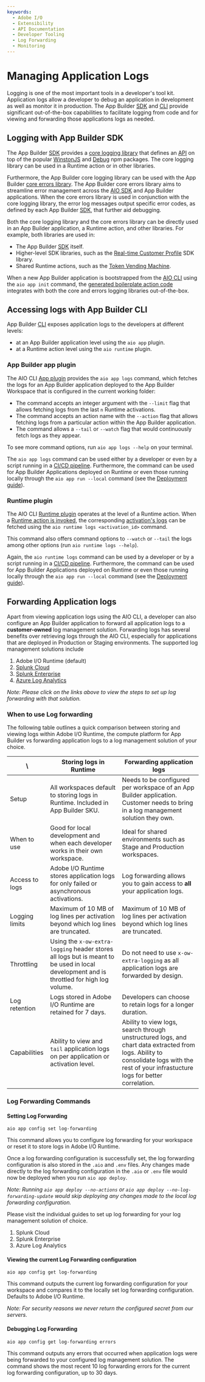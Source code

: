 ```yaml
---
keywords:
  - Adobe I/O
  - Extensibility
  - API Documentation
  - Developer Tooling
  - Log Forwarding
  - Monitoring
---
```


# Managing Application Logs

Logging is one of the most important tools in a developer's tool kit. Application logs allow a developer to debug an application in development as well as monitor it in production. The App Builder [SDK](https://github.com/adobe/aio-sdk) and [CLI](https://github.com/adobe/aio-cli) provide significant out-of-the-box capabilities to facilitate logging from code and for viewing and forwarding those applications logs as needed.

## Logging with App Builder SDK

The App Builder [SDK](https://github.com/adobe/aio-sdk) provides a [core logging library](https://github.com/adobe/aio-lib-core-logging) that defines an [API](https://github.com/adobe/aio-lib-core-logging/blob/master/doc/api.md) on top of the popular [WinstonJS](https://www.npmjs.com/package/winston) and [Debug](https://www.npmjs.com/package/debug) npm packages. The core logging library can be used in a Runtime action or in other libraries.

Furthermore, the App Builder core logging library can be used with the App Builder [core errors library](https://github.com/adobe/aio-lib-core-errors). The App Builder core errors library aims to streamline error management across the [AIO SDK](https://github.com/adobe/aio-sdk) and App Builder applications. When the core errors library is used in conjunction with the core logging library, the error log messages output specific error codes, as defined by each App Builder [SDK](https://github.com/adobe/aio-sdk), that further aid debugging.

Both the core logging library and the core errors library can be directly used in an App Builder application, a Runtime action, and other libraries. For example, both libraries are used in:

- The App Builder [SDK](https://github.com/adobe/aio-sdk) itself.
- Higher-level SDK libraries, such as the [Real-time Customer Profile](https://github.com/adobe/aio-lib-customer-profile) SDK library.
- Shared Runtime actions, such as the [Token Vending Machine](https://github.com/adobe/aio-tvm).

<InlineAlert slots="text"/>

When a new App Builder application is bootstrapped from the [AIO CLI](https://github.com/adobe/aio-cli) using the `aio app init` command, the [generated boilerplate action code](https://github.com/adobe/generator-aio-app) integrates with both the core and errors logging libraries out-of-the-box. 

## Accessing logs with App Builder CLI

App Builder [CLI](https://github.com/adobe/aio-cli) exposes application logs to the developers at different levels:
- at an App Builder application level using the `aio app` plugin.
- at a Runtime action level using the `aio runtime` plugin.

### App Builder app plugin

The AIO CLI [App plugin](https://github.com/adobe/aio-cli-plugin-app) provides the `aio app logs` command, which fetches the logs for an App Builder application deployed to the App Builder Workspace that is configured in the current working folder:

- The command accepts an integer argument with the `--limit` flag that allows fetching logs from the last `n` Runtime activations.
- The command accepts an action name with the `--action` flag that allows fetching logs from a particular action within the App Builder application.
- The command allows a `--tail` or `--watch` flag that would continuously fetch logs as they appear.

To see more command options, run `aio app logs --help` on your terminal.

The `aio app logs` command can be used either by a developer or even by a script running in a [CI/CD pipeline](deployment/ci_cd_for_firefly_apps.md). Furthermore, the command can be used for App Builder Applications deployed on Runtime or even those running locally through the `aio app run --local` command (see the [Deployment guide](deployment/index.md)).

### Runtime plugin

The AIO CLI [Runtime plugin](https://github.com/adobe/aio-cli-plugin-runtime) operates at the level of a Runtime action. When a [Runtime action is invoked](https://github.com/adobe/aio-cli-plugin-runtime#binrun-runtimeactioninvoke-actionname), the corresponding [activation's logs](https://github.com/adobe/aio-cli-plugin-runtime#binrun-runtimeactivationlogs-activationid) can be fetched using the `aio runtime logs <activation_id>` command.

This command also offers command options to `--watch` or `--tail` the logs among other options (run `aio runtime logs --help`). 

Again, the `aio runtime logs` command can be used by a developer or by a script running in a [CI/CD pipeline](deployment/ci_cd_for_firefly_apps.md). Furthermore, the command can be used for App Builder Applications deployed on Runtime or even those running locally through the `aio app run --local` command (see the [Deployment guide](deployment/index.md)).

## Forwarding Application logs

Apart from viewing application logs using the AIO CLI, a developer can also configure an App Builder application to forward all application logs to a **customer-owned** log management solution. Forwarding logs has several benefits over retrieving logs through the AIO CLI, especially for applications that are deployed in Production or Staging environments. The supported log management solutions include 

1. Adobe I/O Runtime (default)
2. [Splunk Cloud]()
3. [Splunk Enterprise]()
4. [Azure Log Analytics]()

_Note: Please click on the links above to view the steps to set up log forwarding with that solution._

### When to use Log forwarding

The following table outlines a quick comparison between storing and viewing logs within Adobe I/O Runtime, the compute platform for App Builder vs forwarding application logs to a log management solution of your choice.

| \            |  Storing logs in Runtime  |  Forwarding application logs  |
|--------------|---------------------------|-------------------------------|
| Setup        |  All workspaces default to storing logs in Runtime. Included in App Builder SKU. |  Needs to be configured per workspace of an App Builder application. Customer needs to bring in a log management solution they own. |
| When to use  |  Good for local development and when each developer works in their own workspace.  |  Ideal for shared environments such as Stage and Production workspaces.  |
| Access to logs |  Adobe I/O Runtime stores application logs for only failed or asynchronous activations.  |  Log forwarding allows you to gain access to **all** your application logs.  |
| Logging limits       |  Maximum of 10 MB of log lines per activation beyond which log lines are truncated.  |  Maximum of 10 MB of log lines per activation beyond which log lines are truncated.  |
| Throttling   |  Using the `x-ow-extra-logging` header stores all logs but is meant to be used in local development and is throttled for high log volume.  |  Do not need to use `x-ow-extra-logging` as all application logs are forwarded by design.  |
| Log retention    |  Logs stored in Adobe I/O Runtime are retained for 7 days.  |  Developers can choose to retain logs for a longer duration.  |
| Capabilities |  Ability to view and `tail` application logs on per application or activation level.  |  Ability to view logs, search through unstructured logs, and chart data extracted from logs. Ability to consolidate logs with the rest of your infrastucture logs for better correlation.  |

### Log Forwarding Commands

#### Setting Log Forwarding 

```
aio app config set log-forwarding
```

This command allows you to configure log forwarding for your workspace or reset it to store logs in Adobe I/O Runtime. 

Once a log forwarding configuration is successfully set, the log forwarding configuration is also stored in the `.aio` and `.env` files. Any changes made directly to the log forwarding configuration in the `.aio` or `.env` file would now be deployed when you run `aio app deploy`.

_Note: Running `aio app deploy --no-actions` or `aio app deploy --no-log-forwarding-update` would skip deploying any changes made to the local log forwarding configuration._

<InlineAlert slots="text"/>

Please visit the individual guides to set up log forwarding for your log management solution of choice.
1. Splunk Cloud
2. Splunk Enterprise
3. Azure Log Analytics

#### Viewing the current Log Forwarding configuration

```
aio app config get log-forwarding
```
This command outputs the current log forwarding configuration for your workspace and compares it to the locally set log forwarding configuration. Defaults to Adobe I/O Runtime.

_Note: For security reasons we never return the configured secret from our servers._

#### Debugging Log Forwarding

```
aio app config get log-forwarding errors
```
This command outputs any errors that occurred when application logs were being forwarded to your configured log management solution. The command shows the most recent 10 log forwarding errors for the current log forwarding configuration, up to 30 days.